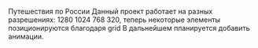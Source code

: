 Путешествия по России
Данный проект работает на разных разрешениях: 1280 1024 768 320, теперь некоторые элементы позиционируются благодаря grid
В дальнейшем планируется добавить анимации.
